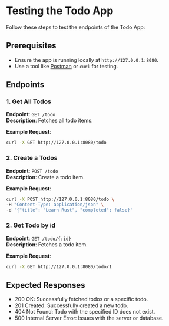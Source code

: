 # Testing the Todo App

Follow these steps to test the endpoints of the Todo App:

## Prerequisites
- Ensure the app is running locally at `http://127.0.0.1:8080`.
- Use a tool like [Postman](https://www.postman.com/) or `curl` for testing.

## Endpoints

### 1. Get All Todos
**Endpoint**: `GET /todo`  
**Description**: Fetches all todo items.  

**Example Request**:
```bash
curl -X GET http://127.0.0.1:8080/todo
```

### 2. Create a Todos
**Endpoint**: `POST /todo`  
**Description**: Create a todo item.  

**Example Request**:
```bash
curl -X POST http://127.0.0.1:8080/todo \
-H "Content-Type: application/json" \
-d '{"title": "Learn Rust", "completed": false}'
```

### 2. Get Todo by id
**Endpoint**: `GET /todo/{:id}`  
**Description**: Fetches a todo item.  

**Example Request**:
```bash
curl -X GET http://127.0.0.1:8080/todo/1
```

## Expected Responses
- 200 OK: Successfully fetched todos or a specific todo.
- 201 Created: Successfully created a new todo.
- 404 Not Found: Todo with the specified ID does not exist.
- 500 Internal Server Error: Issues with the server or database.
